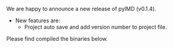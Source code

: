 We are happy to announce a new release of pyIMD (v0.1.4).

* New features are: 
    * Project auto save and add version number to project file.

Please find compiled the binaries below.